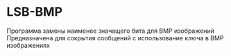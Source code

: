 # LSB-BMP
Программа замены наименее значащего бита для BMP изображений
Предназначена для сокрытия сообщений с использование ключа в BMP изображениях
